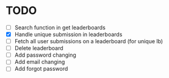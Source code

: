 # TODO
- [ ] Search function in get leaderboards
- [x] Handle unique submission in leaderboards
- [ ] Fetch all user submissions on a leaderboard (for unique lb)
- [ ] Delete leaderboard
- [ ] Add password changing
- [ ] Add email changing
- [ ] Add forgot password
